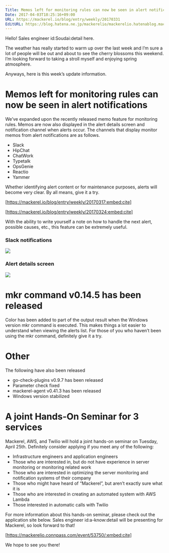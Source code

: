 ```yaml
---
Title: Memos left for monitoring rules can now be seen in alert notifications
Date: 2017-04-03T18:25:16+09:00
URL: https://mackerel.io/blog/entry/weekly/20170331
EditURL: https://blog.hatena.ne.jp/mackerelio/mackerelio.hatenablog.mackerel.io/atom/entry/10328749687234125921
---
```


Hello! Sales engineer id:Soudai:detail here.

The weather has really started to warm up over the last week and I’m sure a lot of people will be out and about to see the cherry blossoms this weekend. I’m looking forward to taking a stroll myself and enjoying spring atmosphere.  

Anyways, here is this week’s update information.

# Memos left for monitoring rules can now be seen in alert notifications 

We’ve expanded upon the recently released memo feature for monitoring rules. Memos are now also displayed in the alert details screen and notification channel when alerts occur. The channels that display monitor memos from alert notifications are as follows. 

- Slack
- HipChat
- ChatWork
- Typetalk
- OpsGenie
- Reactio
- Yammer

Whether identifying alert content or for maintenance purposes, alerts will become very clear. By all means, give it a try.

[https://mackerel.io/blog/entry/weekly/20170317:embed:cite]

[https://mackerel.io/blog/entry/weekly/20170324:embed:cite]

With the ability to write yourself a note on how to handle the next alert, possible causes, etc., this feature can be extremely useful.

### Slack notifications
![](https://cdn-ak.f.st-hatena.com/images/fotolife/a/andyyk/20170403/20170403182024.png)

### Alert details screen
![](https://cdn-ak.f.st-hatena.com/images/fotolife/a/andyyk/20170403/20170403182025.png)

# mkr command v0.14.5 has been released
Color has been added to part of the output result when the Windows version mkr command is executed. This makes things a lot easier to understand when viewing the alerts list. For those of you who haven’t been using the mkr command, definitely give it a try.

# Other
The following have also been released

- go-check-plugins v0.9.7 has been released
 - Parameter check fixed
- mackerel-agent v0.41.3 has been released
 - Windows version stabilized 

# A joint Hands-On Seminar for 3 services
Mackerel, AWS, and Twilio will hold a joint hands-on seminar on Tuesday, April 25th. Definitely consider applying if you meet any of the following:

- Infrastructure engineers and application engineers
- Those who are interested in, but do not have experience in server monitoring or monitoring related work
- Those who are interested in optimizing the server monitoring and notification systems of their company
- Those who might have heard of “Mackerel”, but aren’t exactly sure what it is 
- Those who are interested in creating an automated system with AWS Lambda
- Those interested in automatic calls with Twilio

For more information about this hands-on seminar, please check out the application site below.  Sales engineer id:a-know:detail will be presenting for Mackerel, so look forward to that!

[https://mackerelio.connpass.com/event/53750/:embed:cite]

We hope to see you there!
